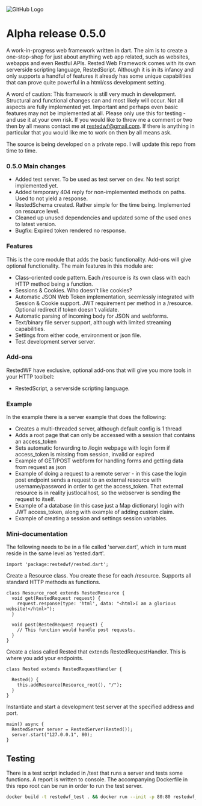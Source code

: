 ![GitHub Logo](images/logo_small.png)

# Alpha release 0.5.0

A work-in-progress web framework written in dart. The aim is to create a one-stop-shop for just about anything web app related, such as websites, webapps and even Restful APIs. Rested Web Framework comes with its own serverside scripting language, RestedScript. Although it is in its infancy and only supports a handful of features it already has some unique capabilities that can prove quite powerful in a html/css development setting.

A word of caution: This framework is still very much in development. Structural and functional changes can and most likely will occur. Not all aspects are fully implemented yet. Important and perhaps even basic features may not be implemented at all. Please only use this for testing - and use it at your own risk. If you would like to throw me a comment or two then by all means contact me at restedwf@gmail.com. If there is anything in particular that you would like me to work on then by all means ask.

The source is being developed on a private repo. I will update this repo from time to time.

### 0.5.0 Main changes

- Added test server. To be used as test server on dev. No test script implemented yet.
- Added temporary 404 reply for non-implemented methods on paths. Used to not yield a response.
- RestedSchema created. Rather simple for the time being. Implemented on resource level.
- Cleaned up unused dependencies and updated some of the used ones to latest version.
- Bugfix: Expired token rendered no response.

### Features

This is the core module that adds the basic functionality. Add-ons will give optional functionality. The main features in this module are:
- Class-oriented code pattern. Each /resource is its own class with each HTTP method being a function.
- Sessions & Cookies. Who doesn't like cookies?
- Automatic JSON Web Token implementation, seemlessly integrated with Session & Cookie support. JWT requirement per method in a /resource. Optional redirect if token doesn't validate.
- Automatic parsing of incoming body for JSON and webforms.
- Text/binary file server support, although with limited streaming capabilities.
- Settings from either code, environment or json file.
- Test development server server.

### Add-ons

RestedWF have exclusive, optional add-ons that will give you more tools in your HTTP toolbelt:
- RestedScript, a serverside scripting language.

### Example

In the example there is a server example that does the following:
- Creates a multi-threaded server, although default config is 1 thread
- Adds a root page that can only be accessed with a session that contains an access_token
- Sets automatic forwarding to /login webpage with login form if access_token is missing from session, invalid or expired
- Example of GET/POST webform for handling forms and getting data from request as json
- Example of doing a request to a remote server - in this case the login post endpoint sends a request to an external resource with username/password in order to get the access_token. That external resource is in reality justlocalhost, so the webserver is sending the request to itself.
- Example of a database (in this case just a Map dictionary) login with JWT access_token, along with example of adding custom claim.
- Example of creating a session and settings session variables.

### Mini-documentation

The following needs to be in a file called 'server.dart', which in turn must reside in the same level as 'rested.dart'.

```
import 'package:restedwf/rested.dart';
```

Create a Resource class. You create these for each /resource. Supports all standard HTTP methods as functions.

```
class Resource_root extends RestedResource {
  void get(RestedRequest request) {
    request.response(type: 'html', data: "<html>I am a glorious website!</html>");
  }

  void post(RestedRequest request) {
    // This function would handle post requests.
  }
}

```


Create a class called Rested that extends RestedRequestHandler. This is where you add your endpoints.

```
class Rested extends RestedRequestHandler {
  
  Rested() {
    this.addResource(Resource_root(), "/");
  }
}
```

Instantiate and start a development test server at the specified address and port.

```
main() async {
  RestedServer server = RestedServer(Rested());
  server.start("127.0.0.1", 80);
}
```

## Testing

There is a test script included in /test that runs a server and tests some functions. A report is written to console. The accompanying Dockerfile in this repo root can be run in order to run the test server.

```bash
docker build -t restedwf_test . && docker run --init -p 80:80 restedwf_test
```
